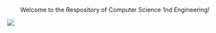 <p align="center">Welcome to the Respository of Computer Science 1nd Engineering!</p>

<img src="https://img.shields.io/badge/%E2%9A%A0%EF%B8%8F-under%20construction-red?style=for-the-badge"></img>
